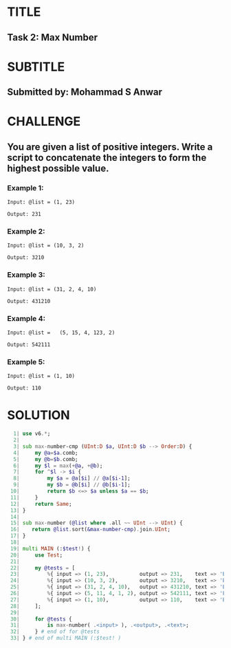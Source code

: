 TITLE
=====



Task 2: Max Number
------------------

SUBTITLE
========



Submitted by: Mohammad S Anwar
------------------------------

CHALLENGE
=========



You are given a list of positive integers. Write a script to concatenate the integers to form the highest possible value.
-------------------------------------------------------------------------------------------------------------------------

### Example 1:

    Input: @list = (1, 23)

    Output: 231

### Example 2:

    Input: @list = (10, 3, 2)

    Output: 3210

### Example 3:

    Input: @list = (31, 2, 4, 10)

    Output: 431210

### Example 4:

    Input: @list =   (5, 15, 4, 123, 2)

    Output: 542111

### Example 5:

    Input: @list = (1, 10)

    Output: 110

SOLUTION
========



```raku
  1| use v6.*;
  2| 
  3| sub max-number-cmp (UInt:D $a, UInt:D $b --> Order:D) {
  4|     my @a=$a.comb; 
  5|     my @b=$b.comb; 
  6|     my $l = max(+@a, +@b); 
  7|     for ^$l -> $i {  
  8|         my $a = @a[$i] // @a[$i-1];
  9|         my $b = @b[$i] // @b[$i-1];
 10|         return $b <=> $a unless $a == $b;
 11|     } 
 12|     return Same;
 13| } 
 14| 
 15| sub max-number (@list where .all ~~ UInt --> UInt) {
 16|    return @list.sort(&max-number-cmp).join.UInt;
 17| } 
 18| 
 19| multi MAIN (:$test!) {
 20|     use Test;
 21| 
 22|     my @tests = [
 23|         %{ input => (1, 23),          output => 231,    text => 'Example 1' },
 24|         %{ input => (10, 3, 2),       output => 3210,   text => 'Example 2' },
 25|         %{ input => (31, 2, 4, 10),   output => 431210, text => 'Example 3' },
 26|         %{ input => (5, 11, 4, 1, 2), output => 542111, text => 'Example 4' },
 27|         %{ input => (1, 10),          output => 110,    text => 'Example 5' },
 28|     ];
 29| 
 30|     for @tests {
 31|         is max-number( .<input> ), .<output>, .<text>;
 32|     } # end of for @tests
 33| } # end of multi MAIN (:$test! )
```
